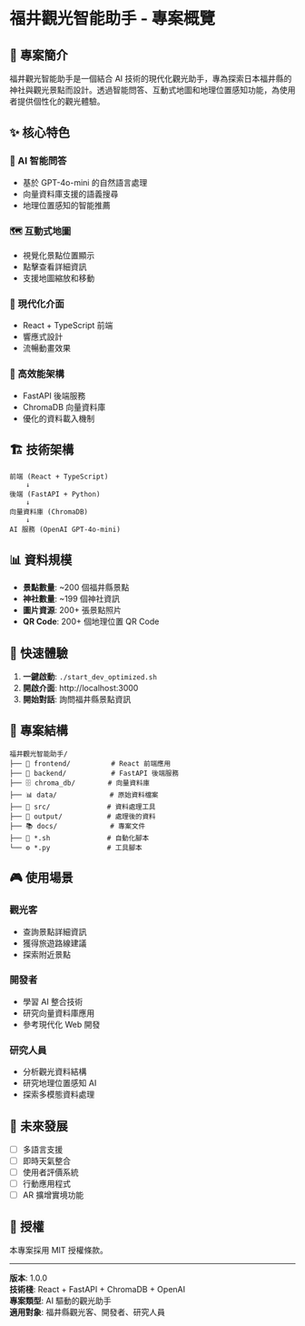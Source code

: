 # 福井觀光智能助手 - 專案概覽

## 🎯 專案簡介

福井觀光智能助手是一個結合 AI 技術的現代化觀光助手，專為探索日本福井縣的神社與觀光景點而設計。透過智能問答、互動式地圖和地理位置感知功能，為使用者提供個性化的觀光體驗。

## ✨ 核心特色

### 🤖 AI 智能問答
- 基於 GPT-4o-mini 的自然語言處理
- 向量資料庫支援的語義搜尋
- 地理位置感知的智能推薦

### 🗺️ 互動式地圖
- 視覺化景點位置顯示
- 點擊查看詳細資訊
- 支援地圖縮放和移動

### 📱 現代化介面
- React + TypeScript 前端
- 響應式設計
- 流暢動畫效果

### 🔧 高效能架構
- FastAPI 後端服務
- ChromaDB 向量資料庫
- 優化的資料載入機制

## 🏗️ 技術架構

```
前端 (React + TypeScript)
    ↓
後端 (FastAPI + Python)
    ↓
向量資料庫 (ChromaDB)
    ↓
AI 服務 (OpenAI GPT-4o-mini)
```

## 📊 資料規模

- **景點數量**: ~200 個福井縣景點
- **神社數量**: ~199 個神社資訊
- **圖片資源**: 200+ 張景點照片
- **QR Code**: 200+ 個地理位置 QR Code

## 🚀 快速體驗

1. **一鍵啟動**: `./start_dev_optimized.sh`
2. **開啟介面**: http://localhost:3000
3. **開始對話**: 詢問福井縣景點資訊

## 📁 專案結構

```
福井觀光智能助手/
├── 📱 frontend/          # React 前端應用
├── 📡 backend/           # FastAPI 後端服務
├── 🗄️ chroma_db/        # 向量資料庫
├── 📊 data/             # 原始資料檔案
├── 🔧 src/              # 資料處理工具
├── 📄 output/           # 處理後的資料
├── 📚 docs/             # 專案文件
├── 🚀 *.sh              # 自動化腳本
└── ⚙️ *.py              # 工具腳本
```

## 🎮 使用場景

### 觀光客
- 查詢景點詳細資訊
- 獲得旅遊路線建議
- 探索附近景點

### 開發者
- 學習 AI 整合技術
- 研究向量資料庫應用
- 參考現代化 Web 開發

### 研究人員
- 分析觀光資料結構
- 研究地理位置感知 AI
- 探索多模態資料處理

## 🔮 未來發展

- [ ] 多語言支援
- [ ] 即時天氣整合
- [ ] 使用者評價系統
- [ ] 行動應用程式
- [ ] AR 擴增實境功能

## 📄 授權

本專案採用 MIT 授權條款。

---

**版本**: 1.0.0  
**技術棧**: React + FastAPI + ChromaDB + OpenAI  
**專案類型**: AI 驅動的觀光助手  
**適用對象**: 福井縣觀光客、開發者、研究人員
